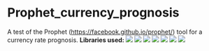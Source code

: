 # Prophet_currency_prognosis
 A test of the Prophet (https://facebook.github.io/prophet/) tool for a currency rate prognosis.
 **Libraries used:** ![](https://img.shields.io/badge/-Python-brithgreen) ![](https://img.shields.io/badge/-Pandas-blue) ![](https://img.shields.io/badge/-Предобработка-3fcfd5) ![](https://img.shields.io/badge/-NumPy-orange) ![](https://img.shields.io/badge/-Matplotlib-9cf) ![](https://img.shields.io/badge/-Seaborn-0b80ff) ![](https://img.shields.io/badge/Prophet-3b5998)
